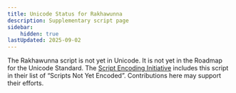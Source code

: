 ```yaml
---
title: Unicode Status for Rakhawunna
description: Supplementary script page
sidebar:
    hidden: true
lastUpdated: 2025-09-02
---
```


The Rakhawunna script is not yet in Unicode. It is not yet in the Roadmap for the Unicode Standard. The [Script Encoding Initiative](http://www.linguistics.berkeley.edu/sei/) includes this script in their list of “Scripts Not Yet Encoded”. Contributions here may support their efforts.

[comment]: # (end of intro)

[comment]: # (start of blocks)



[comment]: # (end of blocks)

[comment]: # (start of chars)



[comment]: # (end of chars)

[comment]: # (start of rest)



